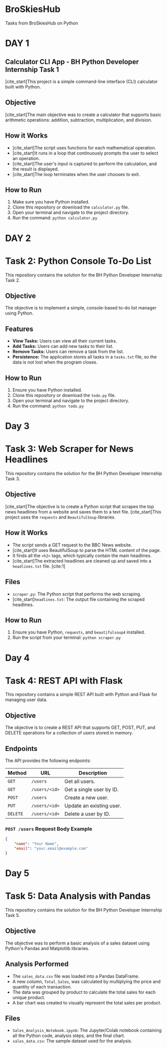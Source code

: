 # BroSkiesHub
Tasks from BroSkiesHub on Python

# DAY 1 
## Calculator CLI App - BH Python Developer Internship Task 1

[cite_start]This project is a simple command-line interface (CLI) calculator built with Python. 

## Objective
[cite_start]The main objective was to create a calculator that supports basic arithmetic operations: addition, subtraction, multiplication, and division. 

## How it Works
- [cite_start]The script uses functions for each mathematical operation. 
- [cite_start]It runs in a loop that continuously prompts the user to select an operation. 
- [cite_start]The user's input is captured to perform the calculation, and the result is displayed. 
- [cite_start]The loop terminates when the user chooses to exit. 

## How to Run
1. Make sure you have Python installed.
2. Clone this repository or download the `calculator.py` file.
3. Open your terminal and navigate to the project directory.
4. Run the command: `python calculator.py`

# DAY 2
# Task 2: Python Console To-Do List

This repository contains the solution for the BH Python Developer Internship Task 2.

## Objective
The objective is to implement a simple, console-based to-do list manager using Python.

## Features
- **View Tasks:** Users can view all their current tasks.
- **Add Tasks:** Users can add new tasks to their list.
- **Remove Tasks:** Users can remove a task from the list.
- **Persistence:** The application stores all tasks in a `tasks.txt` file, so the data is not lost when the program closes.

## How to Run
1.  Ensure you have Python installed.
2.  Clone this repository or download the `todo.py` file.
3.  Open your terminal and navigate to the project directory.
4.  Run the command: `python todo.py`

# Day 3
# Task 3: Web Scraper for News Headlines

This repository contains the solution for the BH Python Developer Internship Task 3.

## Objective
[cite_start]The objective is to create a Python script that scrapes the top news headlines from a website and saves them to a text file.  [cite_start]This project uses the `requests` and `BeautifulSoup` libraries. 

## How it Works
- The script sends a GET request to the BBC News website.
- [cite_start]It uses BeautifulSoup to parse the HTML content of the page. 
- It finds all the `<h2>` tags, which typically contain the main headlines.
- [cite_start]The extracted headlines are cleaned up and saved into a `headlines.txt` file. [cite:1]

## Files
- `scraper.py`: The Python script that performs the web scraping.
- [cite_start]`headlines.txt`: The output file containing the scraped headlines. 

## How to Run
1.  Ensure you have Python, `requests`, and `beautifulsoup4` installed.
2.  Run the script from your terminal: `python scraper.py`

# Day 4
# Task 4: REST API with Flask

This repository contains a simple REST API built with Python and Flask for managing user data.

## Objective
The objective is to create a REST API that supports GET, POST, PUT, and DELETE operations for a collection of users stored in memory.

## Endpoints
The API provides the following endpoints:

| Method | URL                | Description                 |
|--------|--------------------|-----------------------------|
| `GET`    | `/users`           | Get all users.              |
| `GET`    | `/users/<id>`      | Get a single user by ID.    |
| `POST`   | `/users`           | Create a new user.          |
| `PUT`    | `/users/<id>`      | Update an existing user.    |
| `DELETE` | `/users/<id>`      | Delete a user by ID.        |

### `POST /users` Request Body Example
```json
{
    "name": "Your Name",
    "email": "your.email@example.com"
}
```
# Day 5
# Task 5: Data Analysis with Pandas

This repository contains the solution for the BH Python Developer Internship Task 5.

## Objective
The objective was to perform a basic analysis of a sales dataset using Python's Pandas and Matplotlib libraries.

## Analysis Performed
- The `sales_data.csv` file was loaded into a Pandas DataFrame.
- A new column, `Total_Sales`, was calculated by multiplying the price and quantity of each transaction.
- The data was grouped by product to calculate the total sales for each unique product.
- A bar chart was created to visually represent the total sales per product.

## Files
- `Sales_Analysis_Notebook.ipynb`: The Jupyter/Colab notebook containing all the Python code, analysis steps, and the final chart.
- `sales_data.csv`: The sample dataset used for the analysis.
